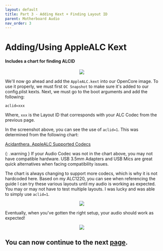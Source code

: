 ```yaml
---
layout: default
title: Part 3 - Adding Kext + Finding Layout ID
parent: Motherboard Audio
nav_order: 3
---
```


# Adding/Using AppleALC Kext
#### Includes a chart for finding ALCID

<p align="center">
  <img src="../../../assets/OpenCoreALCBootArg.png">
</p>

We'll now go ahead and add the ``AppleALC.kext`` into our OpenCore image. To use it properly, we must first ``OC Snapshot`` to make sure it's added to our config.plist kexts. Next, we must go to the boot arguments and add the following:

```
aclid=xxx
```
Where, ``xxx`` is the Layout ID that corresponds with your ALC Codec from the previous page.

In the screenshot above, you can see the use of ``aclid=1``. This was determined from the following chart:

[Acidanthera, AppleALC Supported Codecs](https://github.com/acidanthera/AppleALC/wiki/Supported-codecs)

{: .warning }
If your Audio Codec was not in the chart above, you may not have compatible hardware. USB 3.5mm Adapters and USB Mics are great quick alternatives when facing compatibility issues.

The chart is always changing to support more codecs, which is why it is not hardcoded here. Based on my ALC1220, you can see when referencing the guide I can try these various layouts until my audio is working as expected. You may or may not have to test multiple layouts. I was lucky and was able to simply use ``aclid=1``.

<p align="center">
  <img src="../../../assets/HWCheckALCReference.png">
</p>

Eventually, when you've gotten the right setup, your audio should work as expected!

<p align="center">
  <img src="../../../assets/macOSACLID.png">
</p>

## You can now continue to the next <a href="../04-FinalTouches">page</a>.
